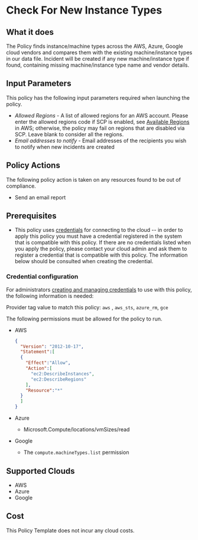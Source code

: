 # Check For New Instance Types

## What it does

The Policy finds instance/machine types across the AWS, Azure, Google cloud vendors and compares them with the existing machine/instance types in our data file. Incident will be created if any new machine/instance type if found, containing missing machine/instance type name and vendor details.

## Input Parameters

This policy has the following input parameters required when launching the policy.

- *Allowed Regions* - A list of allowed regions for an AWS account. Please enter the allowed regions code if SCP is enabled, see [Available Regions](https://docs.aws.amazon.com/AWSEC2/latest/UserGuide/using-regions-availability-zones.html#concepts-available-regions) in AWS; otherwise, the policy may fail on regions that are disabled via SCP. Leave blank to consider all the regions.
- *Email addresses to notify* - Email addresses of the recipients you wish to notify when new incidents are created

## Policy Actions

The following policy action is taken on any resources found to be out of compliance.

- Send an email report

## Prerequisites

- This policy uses [credentials](https://docs.flexera.com/flexera/EN/Automation/ManagingCredentialsExternal.htm) for connecting to the cloud -- in order to apply this policy you must have a credential registered in the system that is compatible with this policy. If there are no credentials listed when you apply the policy, please contact your cloud admin and ask them to register a credential that is compatible with this policy. The information below should be consulted when creating the credential.

### Credential configuration

For administrators [creating and managing credentials](https://docs.flexera.com/flexera/EN/Automation/ManagingCredentialsExternal.htm) to use with this policy, the following information is needed:

Provider tag value to match this policy: `aws` , `aws_sts`, `azure_rm`, `gce`

The following permissions must be allowed for the policy to run.

- AWS

    ```json
    {
      "Version": "2012-10-17",
      "Statement":[
      {
        "Effect":"Allow",
        "Action":[
          "ec2:DescribeInstances",
          "ec2:DescribeRegions"
        ],
        "Resource":"*"
      }
      ]
    }
    ```

- Azure
  - Microsoft.Compute/locations/vmSizes/read

- Google
  - The `compute.machineTypes.list` permission

## Supported Clouds

- AWS
- Azure
- Google

## Cost

This Policy Template does not incur any cloud costs.
